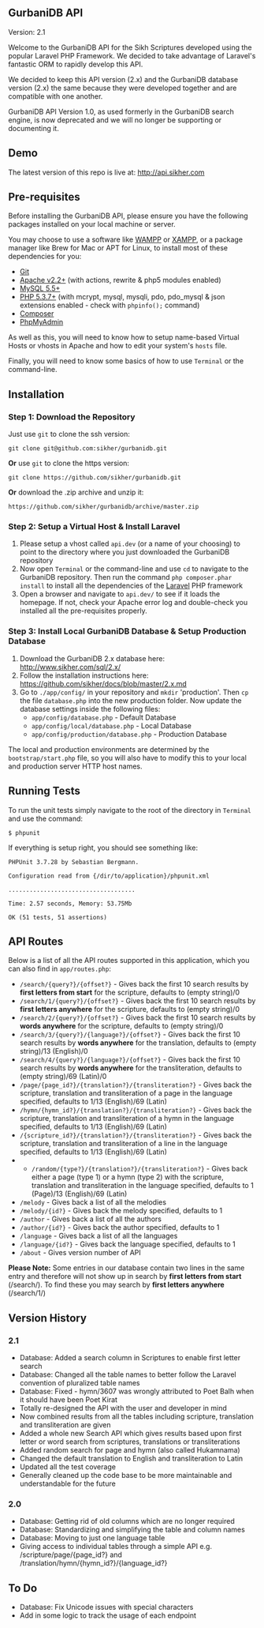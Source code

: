 ## GurbaniDB API

Version: 2.1

Welcome to the GurbaniDB API for the Sikh Scriptures developed using the popular Laravel PHP Framework. We decided to take advantage of Laravel's fantastic ORM to rapidly develop this API.

We decided to keep this API version (2.x) and the GurbaniDB database version (2.x) the same because they were developed together and are compatible with one another.

GurbaniDB API Version 1.0, as used formerly in the GurbaniDB search engine, is now deprecated and we will no longer be supporting or documenting it.

## Demo
The latest version of this repo is live at: http://api.sikher.com

## Pre-requisites

Before installing the GurbaniDB API, please ensure you have the following packages installed on your local machine or server.

You may choose to use a software like [WAMPP](http://www.wampserver.com/en/) or [XAMPP](http://www.apachefriends.org/en/xampp.html), or a package manager like Brew for Mac or APT for Linux, to install most of these dependencies for you:

* [Git](http://git-scm.com/downloads)
* [Apache v2.2+](http://httpd.apache.org/download.cgi) \(with actions, rewrite & php5 modules enabled\)
* [MySQL 5.5+](http://dev.mysql.com/downloads/mysql/)
* [PHP 5.3.7+](http://www.php.net/manual/en/install.php) \(with mcrypt, mysql, mysqli, pdo, pdo_mysql & json extensions enabled - check with `phpinfo();` command\)
* [Composer](http://getcomposer.org/download/) 
* [PhpMyAdmin](http://www.phpmyadmin.net/home_page/downloads.php)

As well as this, you will need to know how to setup name-based Virtual Hosts or vhosts in Apache and how to edit your system's `hosts` file.

Finally, you will need to know some basics of how to use `Terminal` or the command-line.

## Installation

### Step 1: Download the Repository

Just use `git` to clone the ssh version:

    git clone git@github.com:sikher/gurbanidb.git

**Or** use `git` to clone the https version:

    git clone https://github.com/sikher/gurbanidb.git

**Or** download the .zip archive and unzip it:

    https://github.com/sikher/gurbanidb/archive/master.zip

### Step 2: Setup a Virtual Host & Install Laravel

1. Please setup a vhost called `api.dev` (or a name of your choosing) to point to the directory where you just downloaded the GurbaniDB repository
2. Now open `Terminal` or the command-line and use `cd` to navigate to the GurbaniDB repository. Then run the command `php composer.phar install` to install all the dependencies of the [Laravel](http://laravel.com/docs/installation) PHP framework
3. Open a browser and navigate to `api.dev/` to see if it loads the homepage. If not, check your Apache error log and double-check you installed all the pre-requisites properly.

### Step 3: Install Local GurbaniDB Database & Setup Production Database 

1. Download the GurbaniDB 2.x database here: http://www.sikher.com/sql/2.x/
2. Follow the installation instructions here: https://github.com/sikher/docs/blob/master/2.x.md
3. Go to `./app/config/` in your repository and `mkdir` 'production'. Then `cp` the file `database.php` into the new production folder. Now update the database settings inside the following files:
	* `app/config/database.php` - Default Database
	* `app/config/local/database.php` - Local Database
	* `app/config/production/database.php` - Production Database

The local and production environments are determined by the `bootstrap/start.php` file, so you will also have to modify this to your local and production server HTTP host names.

## Running Tests

To run the unit tests simply navigate to the root of the directory in `Terminal` and use the command:

	$ phpunit

If everything is setup right, you should see something like:

	PHPUnit 3.7.28 by Sebastian Bergmann.

	Configuration read from {/dir/to/application}/phpunit.xml

	....................................

	Time: 2.57 seconds, Memory: 53.75Mb

	OK (51 tests, 51 assertions)

## API Routes

Below is a list of all the API routes supported in this application, which you can also find in `app/routes.php`:
* `/search/{query?}/{offset?}` - Gives back the first 10 search results by __first letters from start__ for the scripture, defaults to (empty string)/0
* `/search/1/{query?}/{offset?}` - Gives back the first 10 search results by __first letters anywhere__ for the scripture, defaults to (empty string)/0
* `/search/2/{query?}/{offset?}` - Gives back the first 10 search results by __words anywhere__ for the scripture, defaults to (empty string)/0
* `/search/3/{query?}/{language?}/{offset?}` - Gives back the first 10 search results by __words anywhere__ for the translation, defaults to (empty string)/13 (English)/0
* `/search/4/{query?}/{language?}/{offset?}` - Gives back the first 10 search results by __words anywhere__ for the transliteration, defaults to (empty string)/69 (Latin)/0
* `/page/{page_id?}/{translation?}/{transliteration?}` - Gives back the scripture, translation and transliteration of a page in the language specified, defaults to 1/13 (English)/69 (Latin)
* `/hymn/{hymn_id?}/{translation?}/{transliteration?}` - Gives back the scripture, translation and transliteration of a hymn in the language specified, defaults to 1/13 (English)/69 (Latin)
* `/{scripture_id?}/{translation?}/{transliteration?}` - Gives back the scripture, translation and transliteration of a line in the language specified, defaults to 1/13 (English)/69 (Latin)
* * `/random/{type?}/{translation?}/{transliteration?}` - Gives back either a page (type 1) or a hymn (type 2) with the scripture, translation and transliteration in the language specified, defaults to 1 (Page)/13 (English)/69 (Latin)
* `/melody` - Gives back a list of all the melodies
* `/melody/{id?}` - Gives back the melody specified, defaults to 1
* `/author` - Gives back a list of all the authors
* `/author/{id?}` - Gives back the author specified, defaults to 1
* `/language` - Gives back a list of all the languages
* `/language/{id?}` - Gives back the language specified, defaults to 1
* `/about` - Gives version number of API

__Please Note:__ Some entries in our database contain two lines in the same entry and therefore will not show up in search by __first letters from start__ (/search/). To find these you may search by __first letters anywhere__ (/search/1/)

## Version History
### 2.1
* Database: Added a search column in Scriptures to enable first letter search
* Database: Changed all the table names to better follow the Laravel convention of pluralized table names
* Database: Fixed - hymn/3607 was wrongly attributed to Poet Balh when it should have been Poet Kirat
* Totally re-designed the API with the user and developer in mind
* Now combined results from all the tables including scripture, translation and transliteration are given
* Added a whole new Search API which gives results based upon first letter or word search from scriptures, translations or transliterations
* Added random search for page and hymn (also called Hukamnama)
* Changed the default translation to English and transliteration to Latin
* Updated all the test coverage
* Generally cleaned up the code base to be more maintainable and understandable for the future

### 2.0
* Database: Getting rid of old columns which are no longer required
* Database: Standardizing and simplifying the table and column names
* Database: Moving to just one language table
* Giving access to individual tables through a simple API e.g. /scripture/page/{page_id?} and /translation/hymn/{hymn_id?}/{language_id?}

## To Do
* Database: Fix Unicode issues with special characters
* Add in some logic to track the usage of each endpoint

